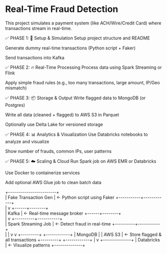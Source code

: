 # Real-Time Fraud Detection
This project simulates a payment system (like ACH/Wire/Credit Card) where transactions stream in real-time.

✅ PHASE 1: 🧱 Setup & Simulation
 Setup project structure and README

 Generate dummy real-time transactions (Python script + Faker)

 Send transactions into Kafka

✅ PHASE 2: 🔥 Real-Time Processing
 Process data using Spark Streaming or Flink

 Apply simple fraud rules (e.g., too many transactions, large amount, IP/Geo mismatch)

✅ PHASE 3: 📦 Storage & Output
 Write flagged data to MongoDB (or Postgres)

 Write all data (cleaned + flagged) to AWS S3 in Parquet

 Optionally use Delta Lake for versioned storage

✅ PHASE 4: 📊 Analytics & Visualization
 Use Databricks notebooks to analyze and visualize

 Show number of frauds, common IPs, user patterns

✅ PHASE 5: ☁️ Scaling & Cloud
 Run Spark job on AWS EMR or Databricks

 Use Docker to containerize services

 Add optional AWS Glue job to clean batch data


   +------------------------+     
  |  Fake Transaction Gen  |     ← Python script using Faker
  +-----------+------------+     
              |
              v
       +------+--------+          
       |    Kafka      |     ← Real-time message broker
       +------+--------+          
              |
              v
   +----------+-----------+       
   | Spark Streaming Job  |     ← Detect fraud in real-time
   +----------+-----------+       
     |                    |
     v                    v
+---------+         +------------+
| MongoDB |         |  AWS S3    |   ← Store flagged & all transactions
+---------+         +------------+
                         |
                         v
                  +--------------+
                  | Databricks   |   ← Visualize patterns
                  +--------------+
